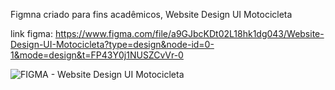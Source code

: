 Figmna criado para fins acadêmicos, Website Design UI Motocicleta

link figma: https://www.figma.com/file/a9GJbcKDt02L18hk1dg043/Website-Design-UI-Motocicleta?type=design&node-id=0-1&mode=design&t=FP43Y0j1NUSZCvVr-0

![FIGMA - Website Design UI Motocicleta](https://github.com/HenriqueBran/figma-Website-Design-UI-Motocicleta/assets/114500097/95ef63e0-da3b-4682-8030-0b2274d54580)
